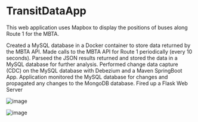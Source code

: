 # TransitDataApp

This web application uses Mapbox to display the positions of buses along Route 1 for the MBTA. 

Created a MySQL database in a Docker container to store data returned by the MBTA API.
Made calls to the MBTA API for Route 1 periodically (every 10 seconds). 
Parseed the JSON results returned and stored the data in a MySQL database for further analysis.
Performed change data capture (CDC) on the MySQL database with Debezium and a Maven SpringBoot App. 
Application monitored the MySQL database for changes and propagated any changes to the MongoDB database.
Fired up a Flask Web Server

![image](https://github.com/spbrooks74/TransitDataApp/assets/155562862/5e85f117-4ba3-409a-82e3-9ad80f8e5a16)

![image](https://github.com/spbrooks74/TransitDataApp/assets/155562862/76fab0e3-b8fd-4c76-a00a-edc8d84684d3)
